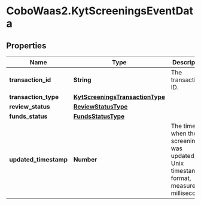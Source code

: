 # CoboWaas2.KytScreeningsEventData

## Properties

Name | Type | Description | Notes
------------ | ------------- | ------------- | -------------
**transaction_id** | **String** | The transaction ID. | 
**transaction_type** | [**KytScreeningsTransactionType**](KytScreeningsTransactionType.md) |  | 
**review_status** | [**ReviewStatusType**](ReviewStatusType.md) |  | 
**funds_status** | [**FundsStatusType**](FundsStatusType.md) |  | 
**updated_timestamp** | **Number** | The time when the kyt screening was updated, in Unix timestamp format, measured in milliseconds. | 


